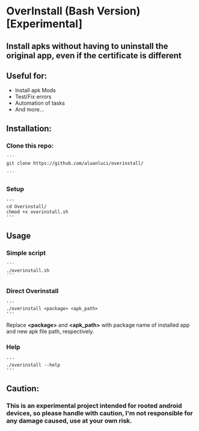 # OverInstall (Bash Version) [Experimental]

## Install apks without having to uninstall the original app, even if the certificate is different

## Useful for:

* Install apk Mods
* Test/Fix errors
* Automation of tasks
* And more...

## Installation:
### Clone this repo:

    ´´´
    git clone https://github.com/aluanluci/overinstall/

    ´´´
### Setup

    '''
    cd Overinstall/
    chmod +x overinstall.sh
    '''

## Usage

### Simple script
    ´´´
    ./overinstall.sh
    ´´´
### Direct Overinstall
    '''
    ./overinstall <package> <apk_path>
    '''
Replace <strong>\<package></strong> and <strong>\<apk_path></strong> with package name of installed app and new apk file path, respectively.

### Help
    '''
    ./overinstall --help
    '''


## Caution:

### This is an experimental project intended for rooted android devices, so please handle with caution, I'm not responsible for any damage caused, use at your own risk.